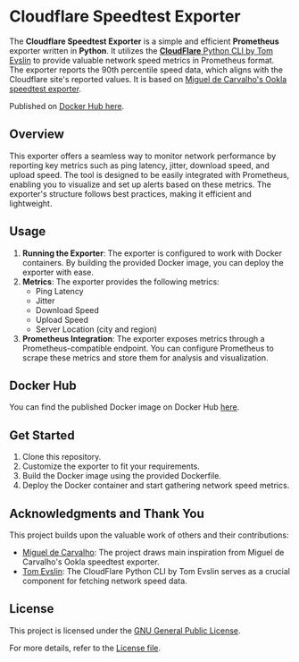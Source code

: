 # Cloudflare Speedtest Exporter

The **Cloudflare Speedtest Exporter** is a simple and efficient **Prometheus** exporter written in **Python**. It utilizes the [**CloudFlare** Python CLI by Tom Evslin](https://pypi.org/project/cloudflarepycli) to provide valuable network speed metrics in Prometheus format. The exporter reports the 90th percentile speed data, which aligns with the Cloudflare site's reported values. It is based on [Miguel de Carvalho's Ookla speedtest exporter](https://github.com/MiguelNdeCarvalho/speedtest-exporter).

Published on [Docker Hub here](https://hub.docker.com/r/redorbluepill/cloudflare-speedtest-exporter).
## Overview

This exporter offers a seamless way to monitor network performance by reporting key metrics such as ping latency, jitter, download speed, and upload speed. The tool is designed to be easily integrated with Prometheus, enabling you to visualize and set up alerts based on these metrics. The exporter's structure follows best practices, making it efficient and lightweight.

## Usage

1. **Running the Exporter**: The exporter is configured to work with Docker containers. By building the provided Docker image, you can deploy the exporter with ease.
2. **Metrics**: The exporter provides the following metrics:
    - Ping Latency
    - Jitter
    - Download Speed
    - Upload Speed
    - Server Location (city and region)
3. **Prometheus Integration**: The exporter exposes metrics through a Prometheus-compatible endpoint. You can configure Prometheus to scrape these metrics and store them for analysis and visualization.

## Docker Hub

You can find the published Docker image on Docker Hub [here](https://hub.docker.com/r/redorbluepill/cloudflare-speedtest-exporter).

## Get Started

1. Clone this repository.
2. Customize the exporter to fit your requirements.
3. Build the Docker image using the provided Dockerfile.
4. Deploy the Docker container and start gathering network speed metrics.

## Acknowledgments and Thank You

This project builds upon the valuable work of others and their contributions:

- [Miguel de Carvalho](https://github.com/MiguelNdeCarvalho): The project draws main inspiration from Miguel de Carvalho's Ookla speedtest exporter.
- [Tom Evslin](https://github.com/tevslin): The CloudFlare Python CLI by Tom Evslin serves as a crucial component for fetching network speed data.

## License

This project is licensed under the [GNU General Public License](https://www.gnu.org/licenses/gpl-3.0.en.html).

For more details, refer to the [License file](./LICENSE).